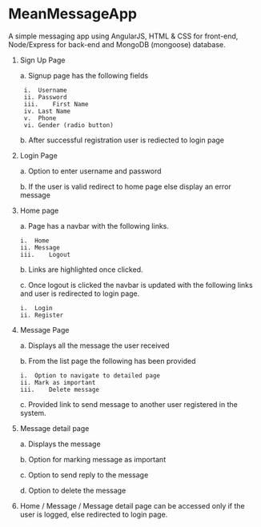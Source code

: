 # MeanMessageApp
A simple messaging app using AngularJS, HTML &amp; CSS for front-end, Node/Express for back-end and MongoDB (mongoose) database.

1. Sign Up Page

	a. Signup page has the following fields

		i.	Username
		ii.	Password
		iii.	First Name
		iv.	Last Name
		v.	Phone
		vi.	Gender (radio button)

	b. After successful registration user is rediected to login page

2. Login Page

	a. Option to enter username and password

	b. If the user is valid redirect to home page else display an error message

3.	Home page

	a. Page has a navbar with the following links.

		i.	Home
		ii.	Message
		iii.	Logout

	b.	Links are highlighted once clicked.

	c.	Once logout is clicked the navbar is updated with the following links and user is redirected to login page.

		i.	Login
		ii.	Register

4.	Message Page

	a.	Displays all the message the user received
	
	b.	From the list page the following has been provided 
	
		i.	Option to navigate to detailed page
		ii.	Mark as important
		iii.	Delete message

	c.	Provided link to send message to another user registered in the system.

5.	Message detail page

	a.	Displays the message

	b.	Option for marking message as important

	c.	Option to send reply to the message

	d.	Option to delete the message

6.	Home / Message / Message detail page can be accessed only if the user is logged, else redirected to login page.

